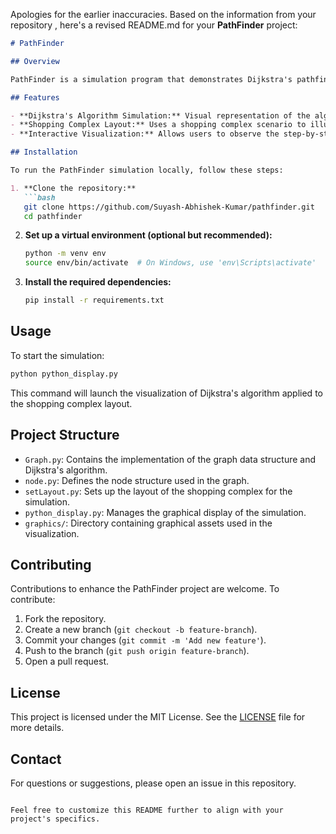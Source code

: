 Apologies for the earlier inaccuracies. Based on the information from your repository , here's a revised README.md for your **PathFinder** project:

```markdown
# PathFinder

## Overview

PathFinder is a simulation program that demonstrates Dijkstra's pathfinding algorithm using a shopping complex as an example. This project visualizes how the algorithm computes the shortest path between nodes in a graph, making it a valuable educational tool for understanding pathfinding concepts.

## Features

- **Dijkstra's Algorithm Simulation:** Visual representation of the algorithm's process in finding the shortest path.
- **Shopping Complex Layout:** Uses a shopping complex scenario to illustrate real-world applications.
- **Interactive Visualization:** Allows users to observe the step-by-step execution of the algorithm.

## Installation

To run the PathFinder simulation locally, follow these steps:

1. **Clone the repository:**
   ```bash
   git clone https://github.com/Suyash-Abhishek-Kumar/pathfinder.git
   cd pathfinder
   ```

2. **Set up a virtual environment (optional but recommended):**
   ```bash
   python -m venv env
   source env/bin/activate  # On Windows, use 'env\Scripts\activate'
   ```

3. **Install the required dependencies:**
   ```bash
   pip install -r requirements.txt
   ```

## Usage

To start the simulation:

```bash
python python_display.py
```

This command will launch the visualization of Dijkstra's algorithm applied to the shopping complex layout.

## Project Structure

- `Graph.py`: Contains the implementation of the graph data structure and Dijkstra's algorithm.
- `node.py`: Defines the node structure used in the graph.
- `setLayout.py`: Sets up the layout of the shopping complex for the simulation.
- `python_display.py`: Manages the graphical display of the simulation.
- `graphics/`: Directory containing graphical assets used in the visualization.

## Contributing

Contributions to enhance the PathFinder project are welcome. To contribute:

1. Fork the repository.
2. Create a new branch (`git checkout -b feature-branch`).
3. Commit your changes (`git commit -m 'Add new feature'`).
4. Push to the branch (`git push origin feature-branch`).
5. Open a pull request.

## License

This project is licensed under the MIT License. See the [LICENSE](LICENSE) file for more details.

## Contact

For questions or suggestions, please open an issue in this repository.

```

Feel free to customize this README further to align with your project's specifics. 
